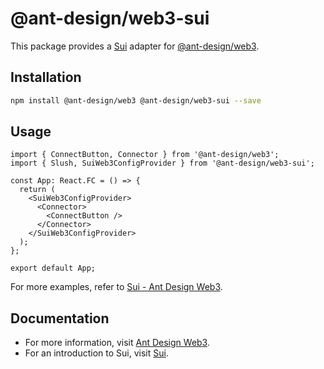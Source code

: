 # @ant-design/web3-sui

This package provides a [Sui](https://sui.io) adapter for [@ant-design/web3](https://www.npmjs.com/package/@ant-design/web3).

## Installation

```bash
npm install @ant-design/web3 @ant-design/web3-sui --save
```

## Usage

```tsx
import { ConnectButton, Connector } from '@ant-design/web3';
import { Slush, SuiWeb3ConfigProvider } from '@ant-design/web3-sui';

const App: React.FC = () => {
  return (
    <SuiWeb3ConfigProvider>
      <Connector>
        <ConnectButton />
      </Connector>
    </SuiWeb3ConfigProvider>
  );
};

export default App;
```

For more examples, refer to [Sui - Ant Design Web3](https://web3.ant.design/components/sui).

## Documentation

- For more information, visit [Ant Design Web3](https://web3.ant.design).
- For an introduction to Sui, visit [Sui](https://sui.io).
